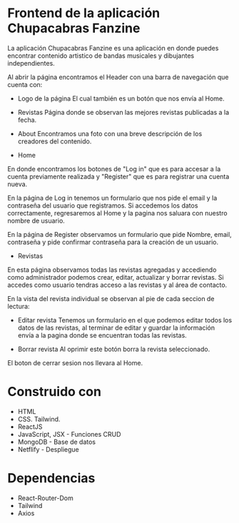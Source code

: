 # Frontend de la aplicación Chupacabras Fanzine

La aplicación Chupacabras Fanzine es una aplicación en donde puedes encontrar contenido artistico de bandas musicales y dibujantes independientes.

Al abrir la página encontramos el Header con una barra de navegación que cuenta con:

* Logo de la página 
El cual también es un botón que nos envía al Home.

* Revistas
Página donde se observan las mejores revistas publicadas a la fecha.

* About 
Encontramos una foto con una breve descripción de los creadores del contenido. 

* Home 

En donde encontramos los botones de "Log in" que es para accesar a la cuenta previamente realizada y "Register" que es para registrar una cuenta nueva.

En la página de Log in tenemos un formulario que nos pide el email y la contraseña del usuario que registramos. Si accedemos los datos correctamente, regresaremos al Home y la pagina nos saluara con nuestro nombre de usuario.

En la página de Register observamos un formulario que pide Nombre, email, contraseña y pide confirmar contraseña para la creación de un usuario.

*  Revistas 

En esta página observamos todas las revistas agregadas y accediendo como administrador podemos crear, editar, actualizar y borrar revistas. Si accedes como usuario tendras acceso a las revistas y al área de contacto.

En la vista del revista individual se observan al pie de cada seccion de lectura:

* Editar revista 
Tenemos un formulario en el que podemos editar todos los datos de las revistas, al terminar de editar y guardar la información envía a la pagina donde se encuentran todas las revistas.

* Borrar revista
Al oprimir este botón borra la revista seleccionado.

El boton de cerrar sesion nos llevara al Home.

# Construido con 

* HTML
* CSS. Tailwind.
* ReactJS
* JavaScript, JSX - Funciones CRUD
* MongoDB - Base de datos
* Netflify - Despliegue

# Dependencias

* React-Router-Dom
* Tailwind
* Axios
